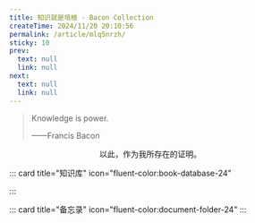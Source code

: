 ```yaml
---
title: 知识就是培根 - Bacon Collection
createTime: 2024/11/20 20:10:56
permalink: /article/mlq5nrzh/
sticky: 10
prev:
  text: null
  link: null
next: 
  text: null
  link: null
---
```


> Knowledge is power.
>
> ——Francis Bacon

<!-- more -->

<p align="center">以此，作为我所存在的证明。</p>

::: card title="知识库" icon="fluent-color:book-database-24"

<CardGrid>
  <LinkCard title="现代计算机图形学入门" href="/graphics/" />
  <LinkCard title="关系数据库与 MySQL" href="/mysql/" />
</CardGrid>

:::


::: card title="备忘录" icon="fluent-color:document-folder-24"
<CardGrid>
  <LinkCard title="Node.js, NPM & NVM" href="/memo/nodejs/" icon="logos:nodejs-icon" />
</CardGrid>
:::